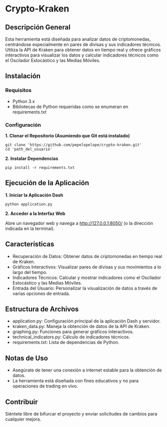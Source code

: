 # Crypto-Kraken

## Descripción General
Esta herramienta está diseñada para analizar datos de criptomonedas, centrándose especialmente en pares de divisas y sus indicadores técnicos. Utiliza la API de Kraken para obtener datos en tiempo real y ofrece gráficos interactivos para visualizar los datos y calcular indicadores técnicos como el Oscilador Estocástico y las Medias Móviles.

## Instalación

### Requisitos

+ Python 3.x
+ Bibliotecas de Python requeridas como se enumeran en requirements.txt

### Configuración

**1. Clonar el Repositorio (Asumiendo que Git está instalado)**

```
git clone 'https://github.com/pepelopelope/crypto-kraken.git'
cd 'path_del_usuario'
```
**2. Instalar Dependencias**

```
pip install -r requirements.txt
```

## Ejecución de la Aplicación
**1. Iniciar la Aplicación Dash**

```
python application.py
```
**2. Acceder a la Interfaz Web**

Abre un navegador web y navega a http://127.0.0.1:8050/ (o la dirección indicada en la terminal).

## Características
+ Recuperación de Datos: Obtener datos de criptomonedas en tiempo real de Kraken.
+ Gráficos Interactivos: Visualizar pares de divisas y sus movimientos a lo largo del tiempo.
+ Indicadores Técnicos: Calcular y mostrar indicadores como el Oscilador Estocástico y las Medias Móviles.
+ Entrada del Usuario: Personalizar la visualización de datos a través de varias opciones de entrada.

## Estructura de Archivos
+ application.py: Configuración principal de la aplicación Dash y servidor.
+ kraken_data.py: Maneja la obtención de datos de la API de Kraken.
+ graphing.py: Funciones para generar gráficos interactivos.
+ technical_indicators.py: Cálculo de indicadores técnicos.
+ requirements.txt: Lista de dependencias de Python.

## Notas de Uso
+ Asegúrate de tener una conexión a internet estable para la obtención de datos.
+ La herramienta está diseñada con fines educativos y no para operaciones de trading en vivo.

## Contribuir
Siéntete libre de bifurcar el proyecto y enviar solicitudes de cambios para cualquier mejora.